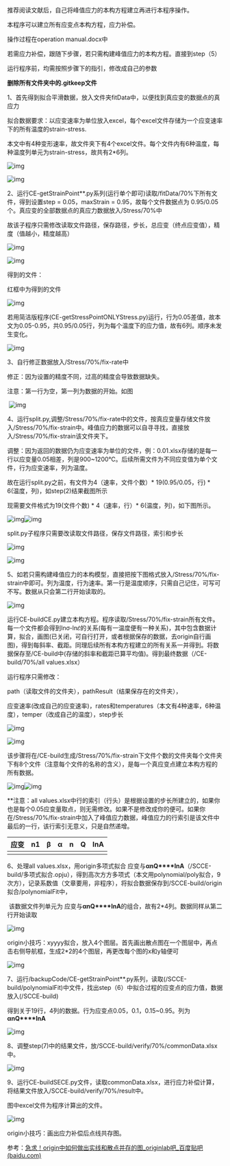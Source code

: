 推荐阅读文献后，自己将峰值应力的本构方程建立再进行本程序操作。

本程序可以建立所有应变点本构方程，应力补偿。

 

 

操作过程在operation manual.docx中

若需应力补偿，跟随下步骤，若只需构建峰值应力的本构方程。直接到step（5）

运行程序前，均需按照步骤下的指引，修改成自己的参数

**删除所有文件夹中的.gitkeep文件**

1、首先得到拟合平滑数据，放入文件夹fitData中，以便找到真应变的数据点的真应力

​    拟合数据要求：以应变速率为单位放入excel，每个excel文件存储为一个应变速率下的所有温度的strain-stress.

​    本文中有4种变形速率，故文件夹下有4个excel文件。每个文件内有6种温度，每种温度列单元为strain-stress，故共有2*6列。

 ![img](file:///C:/Users/tron/AppData/Local/Temp/msohtmlclip1/01/clip_image002.jpg)

![img](file:///C:/Users/tron/AppData/Local/Temp/msohtmlclip1/01/clip_image004.jpg)

 

2、运行CE-getStrainPoint**.py系列(运行单个即可)读取/fitData/70%下所有文件，得到设置step = 0.05，maxStrain = 0.95，故每个文件数据点为 0.95/0.05 个。真应变的全部数据点的真应力数据放入/Stress/70%中

故该子程序只需修改读取文件路径，保存路径，步长，总应变（终点应变值），精度（值越小，精度越高）

![img](file:///C:/Users/tron/AppData/Local/Temp/msohtmlclip1/01/clip_image006.jpg)

![img](file:///C:/Users/tron/AppData/Local/Temp/msohtmlclip1/01/clip_image008.jpg)

得到的文件：

红框中为得到的文件

![img](file:///C:/Users/tron/AppData/Local/Temp/msohtmlclip1/01/clip_image010.jpg)

若用简洁版程序(CE-getStressPointONLYStress.py)运行，行为0.05差值，故本文为0.05-0.95，共0.95/0.05行，列为每个温度下的应力值，故有6列。顺序未发生变化。

![img](file:///C:/Users/tron/AppData/Local/Temp/msohtmlclip1/01/clip_image012.jpg)

3、自行修正数据放入/Stress/70%/fix-rate中

 

修正：因为设置的精度不同，过高的精度会导致数据缺失。

注意：第一行为空，第一列为数据的开始。如图

​    ![img](file:///C:/Users/tron/AppData/Local/Temp/msohtmlclip1/01/clip_image014.jpg)

4、运行split.py,调整/Stress/70%/fix-rate中的文件，按真应变量存储文件放入/Stress/70%/fix-strain中。峰值应力的数据可以自寻寻找，直接放入/Stress/70%/fix-strain该文件夹下。

调整：因为返回的数据仍为应变速率为单位的文件，例：0.01.xlsx存储的是每一行以应变量0.05相差，列是900~1200℃。后续所需文件为不同应变值为单个文件，行为应变速率，列为温度。

故在运行split.py之前，有文件为4（速率，文件个数）* 19(0.95/0.05，行) * 6(温度，列)，如step(2)结果截图所示

现需要文件格式为19(文件个数) * 4（速率，行）* 6(温度，列)，如下图所示。

![img](file:///C:/Users/tron/AppData/Local/Temp/msohtmlclip1/01/clip_image016.jpg)![img](file:///C:/Users/tron/AppData/Local/Temp/msohtmlclip1/01/clip_image018.jpg)

split.py子程序只需要改读取文件路径，保存文件路径，索引和步长

![img](file:///C:/Users/tron/AppData/Local/Temp/msohtmlclip1/01/clip_image020.jpg)

![img](file:///C:/Users/tron/AppData/Local/Temp/msohtmlclip1/01/clip_image022.jpg)

5、如若只需构建峰值应力的本构模型，直接把按下图格式放入/Stress/70%/fix-strain中即可。列为温度，行为速率。第一行是温度顺序，只需自己记住，可写可不写。数据从只会第二行开始读取的。

![img](file:///C:/Users/tron/AppData/Local/Temp/msohtmlclip1/01/clip_image024.jpg)

 

运行CE-buildCE.py建立本构方程。程序读取/Stress/70%/fix-strain所有文件。每一个文件都会得到lnσ-ln𝜀̇的关系(每有一温度便有一种关系)，其中包含数据计算，拟合，画图(已关闭，可自行打开，或者根据保存的数据，去origin自行画图)，得到每斜率、截距。同理后续所有本构方程建立的所有关系一并得到。将数据保存至/CE-build中(存储的斜率和截距已算平均值)。得到最终数据（/CE-build/70%/all values.xlsx）

运行程序只需修改：

path（读取文件的文件夹），pathResult（结果保存在的文件夹），

应变速率(改成自己的应变速率)，rates和temperatures（本文有4种速率，6种温度），temper（改成自己的温度），step步长

![img](file:///C:/Users/tron/AppData/Local/Temp/msohtmlclip1/01/clip_image026.jpg) 

![img](file:///C:/Users/tron/AppData/Local/Temp/msohtmlclip1/01/clip_image028.jpg)

该步骤将在/CE-build生成/Stress/70%/fix-strain下文件个数的文件夹每个文件夹下有8个文件（注意每个文件的名称的含义），是每一个真应变点建立本构方程的所有数据。

![img](file:///C:/Users/tron/AppData/Local/Temp/msohtmlclip1/01/clip_image030.jpg)![img](file:///C:/Users/tron/AppData/Local/Temp/msohtmlclip1/01/clip_image032.jpg)

**注意：all values.xlsx中行的索引（行头）是根据设置的步长所建立的，如果你也是每个0.05应变量取点，则无需修改。如果不是修改成你的便可。如果你在/Stress/70%/fix-strain中加入了峰值应力数据，峰值应力的行索引是该文件中最后的一行，该行索引无意义，只是自然递增。

 

| **应变** | **n1** | **β** | **α** | **n** | **Q** | **lnA** |
| -------- | ------ | ----- | ----- | ----- | ----- | ------- |
|          |        |       |       |       |       |         |

 

6、处理all values.xlsx，用origin多项式拟合 应变与**α****n****Q****lnA**（/SCCE-build/多项式拟合.opju），得到高次方方多项式（本文用polynomial/poly拟合，9次方），记录系数值（文章要用，非程序），将拟合数据保存到/SCCE-build/origin拟合/polynomialFit中，

​    该数据文件列单元为 应变与**α****n****Q****lnA**的组合，故有2*4列。数据同样从第二行开始读取

![img](file:///C:/Users/tron/AppData/Local/Temp/msohtmlclip1/01/clip_image034.jpg)

origin小技巧：xyyyy拟合，放入4个图层。首先画出散点图在一个图层中，再点击右侧导航框，生成2*2的4个图层，再更改每个图的x和y轴便可

![img](file:///C:/Users/tron/AppData/Local/Temp/msohtmlclip1/01/clip_image036.jpg)

7、运行/backupCode/CE-getStrainPoint**.py系列，读取(/SCCE-build/polynomialFit)中文件，找出step（6）中拟合过程的应变点的应力值，数据放入(/SCCE-build)

得到关于19行，4列的数据。行为应变点0.05，0.1，0.15~0.95。列为**α****n****Q****lnA**

![img](file:///C:/Users/tron/AppData/Local/Temp/msohtmlclip1/01/clip_image038.jpg)

8、调整step(7)中的结果文件，放/SCCE-build/verify/70%/commonData.xlsx中。

![img](file:///C:/Users/tron/AppData/Local/Temp/msohtmlclip1/01/clip_image040.jpg)

9、运行CE-buildSECE.py文件，读取commonData.xlsx，进行应力补偿计算，将结果文件放入/SCCE-build/verify/70%/result中。

图中excel文件为程序计算出的文件。

![img](file:///C:/Users/tron/AppData/Local/Temp/msohtmlclip1/01/clip_image042.jpg)

origin小技巧：画出应力补偿后点线共存图。

参考：[急求！origin中如何做出实线和散点并存的图_originlab吧_百度贴吧 (baidu.com)](https://tieba.baidu.com/p/6105598843)

 

 

 

 
